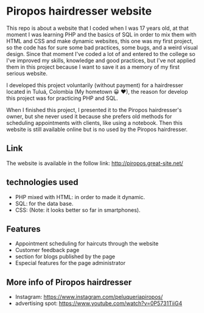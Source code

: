# Piropos hairdresser website
This repo is about a website that I coded when I was 17 years old, at that moment I was learning PHP and the basics of SQL in order to mix them with HTML and CSS and make dynamic websites, this one was my first project, so the code has for sure some bad practices, some bugs, and a weird visual design. Since that moment I've coded a lot of and entered to the college so I've improved my skills, knowledge and good practices, but I've not applied them in this project because I want to save it as a memory of my first serious website.

I developed this project voluntarily (without payment) for a hairdresser located in Tuluá, Colombia (My hometown 😀 ♥), the reason for develop this project was for practicing PHP and SQL.

When I finished this project, I presented it to the Piropos hairdresser's owner, but she never used it because she prefers old methods for scheduling appointments with clients, like using a notebook. Then this website is still available online but is no used by the Piropos hairdresser.

## Link
The website is available in the follow link: http://piropos.great-site.net/

## technologies used
- PHP mixed with HTML: in order to made it dynamic.
- SQL: for the data base.
- CSS: (Note: it looks better so far in smartphones).

## Features
- Appointment scheduling for haircuts through the website
- Customer feedback page
- section for blogs published by the page
- Especial features for the page administrator

## More info of Piropos hairdresser
* Instagram: https://www.instagram.com/peluqueriapiropos/
* advertising spot: https://www.youtube.com/watch?v=0P5731TiiG4
